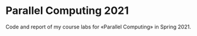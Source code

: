 # Parallel Computing 2021

Code and report of my course labs for «Parallel Computing» in Spring 2021.
